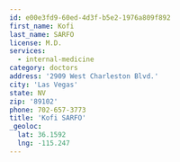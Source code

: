 ```yaml
---
id: e00e3fd9-60ed-4d3f-b5e2-1976a809f892
first_name: Kofi
last_name: SARFO
license: M.D.
services:
  - internal-medicine
category: doctors
address: '2909 West Charleston Blvd.'
city: 'Las Vegas'
state: NV
zip: '89102'
phone: 702-657-3773
title: 'Kofi SARFO'
_geoloc:
  lat: 36.1592
  lng: -115.247
---
```

